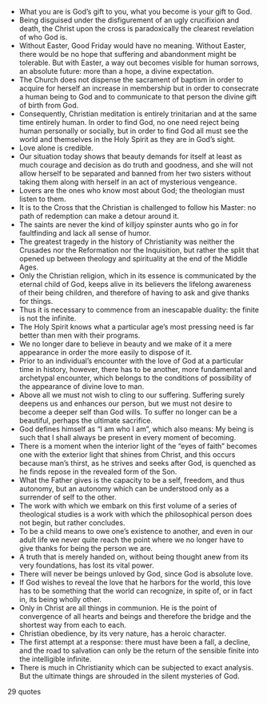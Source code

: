  - What you are is God’s gift to you, what you become is your gift to God.
 - Being disguised under the disfigurement of an ugly crucifixion and death, the Christ upon the cross is paradoxically the clearest revelation of who God is.
 - Without Easter, Good Friday would have no meaning. Without Easter, there would be no hope that suffering and abandonment might be tolerable. But with Easter, a way out becomes visible for human sorrows, an absolute future: more than a hope, a divine expectation.
 - The Church does not dispense the sacrament of baptism in order to acquire for herself an increase in membership but in order to consecrate a human being to God and to communicate to that person the divine gift of birth from God.
 - Consequently, Christian meditation is entirely trinitarian and at the same time entirely human. In order to find God, no one need reject being human personally or socially, but in order to find God all must see the world and themselves in the Holy Spirit as they are in God’s sight.
 - Love alone is credible.
 - Our situation today shows that beauty demands for itself at least as much courage and decision as do truth and goodness, and she will not allow herself to be separated and banned from her two sisters without taking them along with herself in an act of mysterious vengeance.
 - Lovers are the ones who know most about God; the theologian must listen to them.
 - It is to the Cross that the Christian is challenged to follow his Master: no path of redemption can make a detour around it.
 - The saints are never the kind of killjoy spinster aunts who go in for faultfinding and lack all sense of humor.
 - The greatest tragedy in the history of Christianity was neither the Crusades nor the Reformation nor the Inquisition, but rather the split that opened up between theology and spirituality at the end of the Middle Ages.
 - Only the Christian religion, which in its essence is communicated by the eternal child of God, keeps alive in its believers the lifelong awareness of their being children, and therefore of having to ask and give thanks for things.
 - Thus it is necessary to commence from an inescapable duality: the finite is not the infinite.
 - The Holy Spirit knows what a particular age’s most pressing need is far better than men with their programs.
 - We no longer dare to believe in beauty and we make of it a mere appearance in order the more easily to dispose of it.
 - Prior to an individual’s encounter with the love of God at a particular time in history, however, there has to be another, more fundamental and archetypal encounter, which belongs to the conditions of possibility of the appearance of divine love to man.
 - Above all we must not wish to cling to our suffering. Suffering surely deepens us and enhances our person, but we must not desire to become a deeper self than God wills. To suffer no longer can be a beautiful, perhaps the ultimate sacrifice.
 - God defines himself as “I am who I am”, which also means: My being is such that I shall always be present in every moment of becoming.
 - There is a moment when the interior light of the “eyes of faith” becomes one with the exterior light that shines from Christ, and this occurs because man’s thirst, as he strives and seeks after God, is quenched as he finds repose in the revealed form of the Son.
 - What the Father gives is the capacity to be a self, freedom, and thus autonomy, but an autonomy which can be understood only as a surrender of self to the other.
 - The work with which we embark on this first volume of a series of theological studies is a work with which the philosophical person does not begin, but rather concludes.
 - To be a child means to owe one’s existence to another, and even in our adult life we never quite reach the point where we no longer have to give thanks for being the person we are.
 - A truth that is merely handed on, without being thought anew from its very foundations, has lost its vital power.
 - There will never be beings unloved by God, since God is absolute love.
 - If God wishes to reveal the love that he harbors for the world, this love has to be something that the world can recognize, in spite of, or in fact in, its being wholly other.
 - Only in Christ are all things in communion. He is the point of convergence of all hearts and beings and therefore the bridge and the shortest way from each to each.
 - Christian obedience, by its very nature, has a heroic character.
 - The first attempt at a response: there must have been a fall, a decline, and the road to salvation can only be the return of the sensible finite into the intelligible infinite.
 - There is much in Christianity which can be subjected to exact analysis. But the ultimate things are shrouded in the silent mysteries of God.

29 quotes
